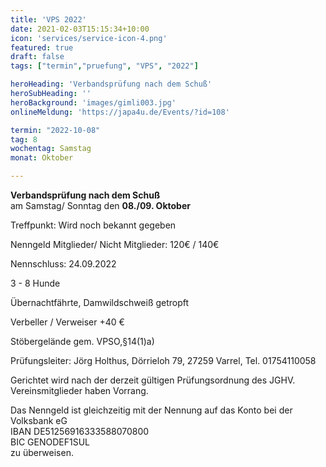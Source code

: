 ```yaml
---
title: 'VPS 2022'
date: 2021-02-03T15:15:34+10:00
icon: 'services/service-icon-4.png'
featured: true
draft: false
tags: ["termin","pruefung", "VPS", "2022"]

heroHeading: 'Verbandsprüfung nach dem Schuß'
heroSubHeading: ''
heroBackground: 'images/gimli003.jpg'
onlineMeldung: 'https://japa4u.de/Events/?id=108'

termin: "2022-10-08"
tag: 8
wochentag: Samstag
monat: Oktober

---
```


**Verbandsprüfung nach dem Schuß**  
am Samstag/ Sonntag den **08./09. Oktober**

Treffpunkt: Wird noch bekannt gegeben

Nenngeld Mitglieder/ Nicht Mitglieder: 120€ / 140€

Nennschluss: 24.09.2022

3 - 8 Hunde

Übernachtfährte, Damwildschweiß getropft

Verbeller / Verweiser +40 €

Stöbergelände gem. VPSO,§14(1)a)

Prüfungsleiter: Jörg Holthus, Dörrieloh 79, 27259 Varrel, Tel. 01754110058

Gerichtet wird nach der derzeit gültigen Prüfungsordnung des JGHV.  Vereinsmitglieder haben Vorrang.

Das Nenngeld ist gleichzeitig mit der Nennung auf das Konto bei der Volksbank eG  
IBAN DE51256916333588070800  
BIC GENODEF1SUL  
zu überweisen.
